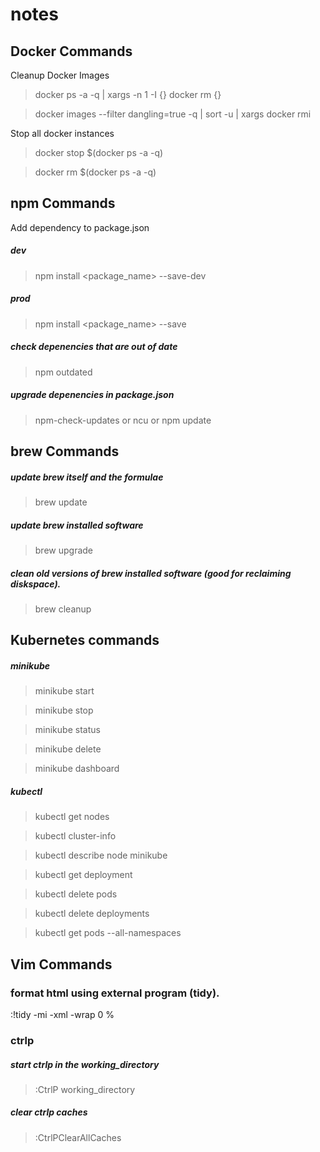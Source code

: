 # notes

## Docker Commands

Cleanup Docker Images 
> docker ps -a -q | xargs -n 1 -I {} docker rm {}

> docker images --filter dangling=true -q | sort -u | xargs docker rmi 

Stop all docker instances
> docker stop $(docker ps -a -q)

> docker rm $(docker ps -a -q)

## npm Commands
Add dependency to package.json
##### dev
> npm install <package_name> --save-dev

##### prod
> npm install <package_name> --save

##### check depenencies that are out of date
> npm outdated

##### upgrade depenencies in package.json
> npm-check-updates or ncu
or 
> npm update

## brew Commands
##### update brew itself and the formulae
> brew update

##### update brew installed software
> brew upgrade

##### clean old versions of brew installed software (good for reclaiming diskspace).
> brew cleanup


## Kubernetes commands
##### minikube
> minikube start

> minikube stop

> minikube status

> minikube delete

> minikube dashboard


##### kubectl
> kubectl get nodes

> kubectl cluster-info

> kubectl describe node minikube

> kubectl get deployment

> kubectl delete pods <podname>

> kubectl delete deployments <deployment name>

> kubectl get pods --all-namespaces

## Vim Commands

### format html using external program (tidy).
:!tidy -mi -xml -wrap 0 %

### ctrlp
##### start ctrlp in the working_directory
> :CtrlP working_directory

##### clear ctrlp caches
> :CtrlPClearAllCaches
